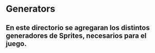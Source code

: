 # Generators

## En este directorio se agregaran los distintos generadores de Sprites, necesarios para el juego.
